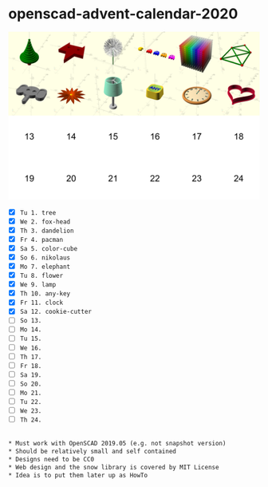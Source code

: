 # openscad-advent-calendar-2020

![screenshot](advent-calendar-2020.png)

- [x] `Tu 1. tree`
- [x] `We 2. fox-head`
- [x] `Th 3. dandelion`
- [x] `Fr 4. pacman`
- [x] `Sa 5. color-cube`
- [x] `So 6. nikolaus`
- [x] `Mo 7. elephant`
- [x] `Tu 8. flower`
- [x] `We 9. lamp`
- [x] `Th 10. any-key`
- [x] `Fr 11. clock`
- [x] `Sa 12. cookie-cutter`
- [ ] `So 13. `
- [ ] `Mo 14. `
- [ ] `Tu 15. `
- [ ] `We 16. `
- [ ] `Th 17. `
- [ ] `Fr 18. `
- [ ] `Sa 19. `
- [ ] `So 20. `
- [ ] `Mo 21. `
- [ ] `Tu 22. `
- [ ] `We 23. `
- [ ] `Th 24. `
```

* Must work with OpenSCAD 2019.05 (e.g. not snapshot version)
* Should be relatively small and self contained
* Designs need to be CC0
* Web design and the snow library is covered by MIT License
* Idea is to put them later up as HowTo
